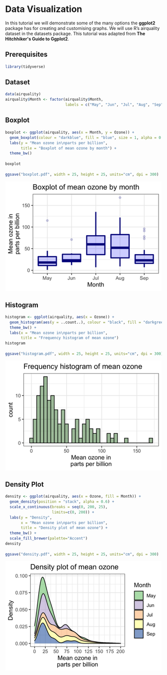 # Data Visualization

In this tutorial we will demonstrate some of the many options the
**ggplot2** package has for creating and customising graphs. We will use
R’s airquality dataset in the datasets package. This tutorial was adapted from **The Hitchhiker's Guide to Ggplot2**.

## Prerequisites
``` r
library(tidyverse)
```

## Dataset
``` r
data(airquality)
airquality$Month <- factor(airquality$Month,
                           labels = c("May", "Jun", "Jul", "Aug", "Sep"))
```

## Boxplot
``` r
boxplot <- ggplot(airquality, aes(x = Month, y = Ozone)) +
  geom_boxplot(colour = "darkblue", fill = "blue", size = 1, alpha = 0.2) +
  labs(y = "Mean ozone in\nparts per billion",
       title = "Boxplot of mean ozone by month") +
  theme_bw()

boxplot

ggsave("boxplot.pdf", width = 25, height = 25, units="cm", dpi = 300)
```
![Boxplot](https://raw.githubusercontent.com/XimenezJP/into_to_R/main/03%20Data%20Visualization/boxplot.png)<!-- -->

## Histogram
``` r
histogram <- ggplot(airquality, aes(x = Ozone)) +
  geom_histogram(aes(y = ..count..), colour = "black", fill = "darkgreen", alpha = 0.4, binwidth = 5) +
  theme_bw() +
  labs(x = "Mean ozone in\nparts per billion",
       title = "Frequency histogram of mean ozone") 
histogram

ggsave("histogram.pdf", width = 25, height = 25, units="cm", dpi = 300)
``` 
![Histogram](https://raw.githubusercontent.com/XimenezJP/into_to_R/main/03%20Data%20Visualization/histogram.png)<!-- -->

## Density Plot
``` r
density <- ggplot(airquality, aes(x = Ozone, fill = Month)) +
  geom_density(position = "stack", alpha = 0.6) +
  scale_x_continuous(breaks = seq(0, 200, 25),
                     limits=c(0, 200)) +
  labs(y = "Density",
       x = "Mean ozone in\nparts per billion",
       title = "Density plot of mean ozone") +
  theme_bw() +
  scale_fill_brewer(palette="Accent")
density

ggsave("density.pdf", width = 25, height = 25, units="cm", dpi = 300)
```
![Density Plot](https://raw.githubusercontent.com/XimenezJP/into_to_R/main/03%20Data%20Visualization/density.png)<!-- -->
